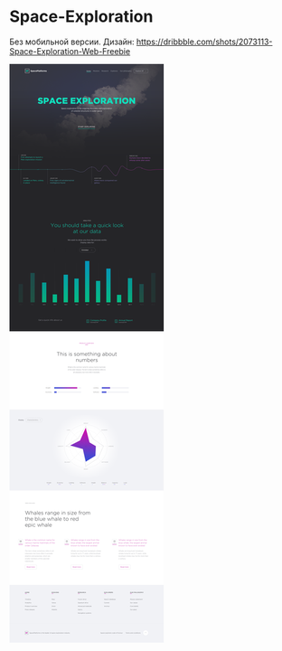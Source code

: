 # Space-Exploration
Без мобильной версии.
Дизайн: https://dribbble.com/shots/2073113-Space-Exploration-Web-Freebie

![mainpic](https://github.com/nalopka/SpaceExploration/blob/master/sp.png)

